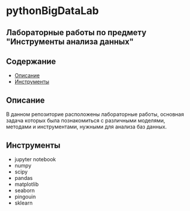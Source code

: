 # pythonBigDataLab
## Лабораторные работы по предмету "Инструменты анализа данных"

## Содержание

- [Описание](#описание)
- [Инструменты](#инструменты)

## Описание

В данном репозиторие расположены лабораторные работы, основная задача которых была познакомиться с различными моделями, методами и инструментами, нужными для анализа баз данных.

## Инструменты
- jupyter notebook
- numpy
- scipy
- pandas
- matplotlib
- seaborn
- pingouin
- sklearn

